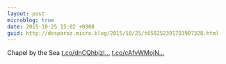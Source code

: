 ```yaml
---
layout: post
microblog: true
date: 2015-10-25 15:02 +0300
guid: http://desparoz.micro.blog/2015/10/25/t658252391783907328.html
---
```

Chapel by the Sea [t.co/dnCQhbjzI...](https://t.co/dnCQhbjzI0) [t.co/cAfvWMojN...](https://t.co/cAfvWMojN5)
